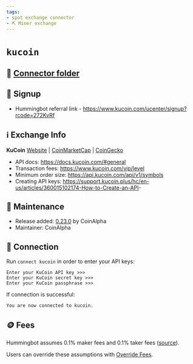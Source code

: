 ```yaml
---
tags:
- spot exchange connector
- ⛏️ Miner exchange
---
```


# `kucoin`

## 📁 [Connector folder](https://github.com/hummingbot/hummingbot/tree/master/hummingbot/connector/exchange/kucoin)

## 📝 Signup

* Hummingbot referral link - <https://www.kucoin.com/ucenter/signup?rcode=272KvRf>

## ℹ️ Exchange Info

**KuCoin**
[Website](https://www.kucoin.com/) | [CoinMarketCap](https://coinmarketcap.com/exchanges/kucoin/) | [CoinGecko](https://www.coingecko.com/en/exchanges/kucoin)

* API docs: <https://docs.kucoin.com/#general>
* Transaction fees: <https://www.kucoin.com/vip/level>
* Minimum order size: <https://api.kucoin.com/api/v1/symbols>
* Creating API keys: <https://support.kucoin.plus/hc/en-us/articles/360015102174-How-to-Create-an-API>-

## 👷 Maintenance

* Release added: [0.23.0](/release-notes/0.23.0/) by CoinAlpha
* Maintainer: CoinAlpha

## 🔑 Connection

Run `connect kucoin` in order to enter your API keys:

```
Enter your KuCoin API key >>>
Enter your KuCoin secret key >>>
Enter your KuCoin passphrase >>>
```

If connection is successful:

```
You are now connected to kucoin.
```

## 🪙 Fees

Hummingbot assumes 0.1% maker fees and 0.1% taker fees ([source](https://github.com/hummingbot/hummingbot/blob/master/hummingbot/connector/exchange/kucoin/kucoin_utils.py#L12)).

Users can override these assumptions with [Override Fees](/global-configs/override-fees/).
